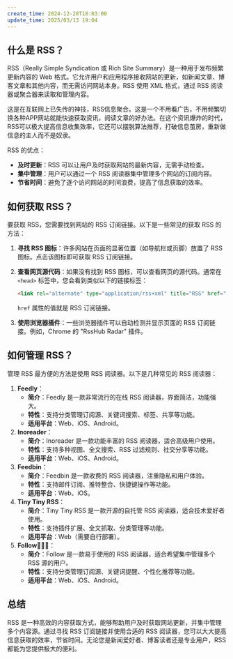 ```yaml
---
create_time: 2024-12-28T18:03:00
update_time: 2025/03/13 19:04
---
```


## 什么是 RSS？

RSS（Really Simple Syndication 或 Rich Site Summary）是一种用于发布频繁更新内容的 Web 格式。它允许用户和应用程序接收网站的更新，如新闻文章、博客文章和其他内容，而无需访问网站本身。RSS 使用 XML 格式，通过 RSS 阅读器或聚合器来读取和管理内容。

这是在互联网上已失传的神技，RSS信息聚合。这是一个不用看广告，不用频繁切换各种APP网站就能快速获取资讯，阅读文章的好办法。在这个资讯爆炸的时代，RSS可以极大提高信息收集效率，它还可以摆脱算法推荐，打破信息茧房，重新做信息的主人而不是奴隶。

RSS 的优点：

- **及时更新**：RSS 可以让用户及时获取网站的最新内容，无需手动检查。
- **集中管理**：用户可以通过一个 RSS 阅读器集中管理多个网站的订阅内容。
- **节省时间**：避免了逐个访问网站的时间浪费，提高了信息获取的效率。

## 如何获取 RSS？

要获取 RSS，您需要找到网站的 RSS 订阅链接。以下是一些常见的获取 RSS 的方法：

1. **寻找 RSS 图标**：许多网站在页面的显著位置（如导航栏或页脚）放置了 RSS 图标。点击该图标即可获取 RSS 订阅链接。
2. **查看网页源代码**：如果没有找到 RSS 图标，可以查看网页的源代码。通常在 `<head>` 标签中，您会看到类似以下的链接标签：

	```html
	<link rel="alternate" type="application/rss+xml" title="RSS" href="https://example.com/rss">
	```

	`href` 属性的值就是 RSS 订阅链接。

3. **使用浏览器插件**：一些浏览器插件可以自动检测并显示页面的 RSS 订阅链接。例如，Chrome 的 "RssHub Radar" 插件。

## 如何管理 RSS？

管理 RSS 最方便的方法是使用 RSS 阅读器。以下是几种常见的 RSS 阅读器：

1. **Feedly**：
    - **简介**：Feedly 是一款非常流行的在线 RSS 阅读器，界面简洁，功能强大。
    - **特性**：支持分类管理订阅源、关键词搜索、标签、共享等功能。
    - **适用平台**：Web、iOS、Android。
2. **Inoreader**：
    - **简介**：Inoreader 是一款功能丰富的 RSS 阅读器，适合高级用户使用。
    - **特性**：支持多种视图、全文搜索、RSS 过滤规则、社交分享等功能。
    - **适用平台**：Web、iOS、Android。
3. **Feedbin**：
    - **简介**：Feedbin 是一款收费的 RSS 阅读器，注重隐私和用户体验。
    - **特性**：支持邮件订阅、推特整合、快捷键操作等功能。
    - **适用平台**：Web、iOS。
4. **Tiny Tiny RSS**：
    - **简介**：Tiny Tiny RSS 是一款开源的自托管 RSS 阅读器，适合技术爱好者使用。
    - **特性**：支持插件扩展、全文抓取、分类管理等功能。
    - **适用平台**：Web（需要自行部署）。
5. **Follow**🚀🚀🚀：
    - **简介**：Follow 是一款易于使用的 RSS 阅读器，适合希望集中管理多个 RSS 源的用户。
    - **特性**：支持分类管理订阅源、关键词提醒、个性化推荐等功能。
    - **适用平台**：Web、iOS、Android。

## 总结

RSS 是一种高效的内容获取方式，能够帮助用户及时获取网站更新，并集中管理多个内容源。通过寻找 RSS 订阅链接并使用合适的 RSS 阅读器，您可以大大提高信息获取的效率，节省时间。无论您是新闻爱好者、博客读者还是专业用户，RSS 都能为您提供极大的便利。
